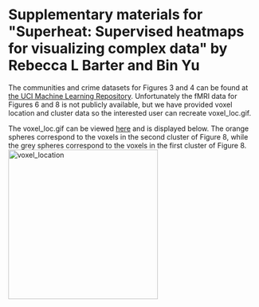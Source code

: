 # Supplementary materials for "Superheat: Supervised heatmaps for visualizing complex data" by Rebecca L Barter and Bin Yu

The communities and crime datasets for Figures 3 and 4 can be found at [the UCI Machine Learning Repository](https://archive.ics.uci.edu/ml/datasets/Communities+and+Crime+Unnormalized). Unfortunately the fMRI data for Figures 6 and 8 is not publicly available, but we have provided voxel location and cluster data so the interested user can recreate voxel_loc.gif.

The voxel_loc.gif can be viewed [here](http://rlbarter.github.io/superheat_supp/) and is displayed below. The orange spheres correspond to the voxels in the second cluster of Figure 8, while the grey spheres correspond to the voxels in the first cluster of Figure 8.
<img src="voxel_loc.gif" alt="voxel_location" width="300" height="300" align="middle">
